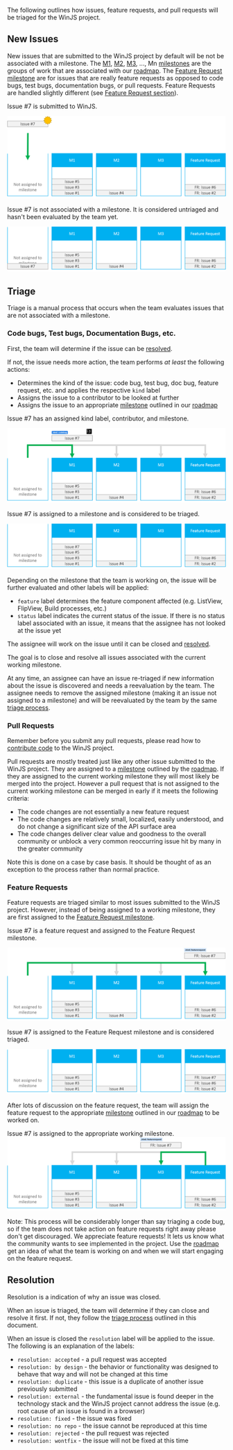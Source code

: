 The following outlines how issues, feature requests, and pull requests will be triaged for the WinJS project.

## New Issues
New issues that are submitted to the WinJS project by default will be not be associated with a milestone. The [M1](../issues?milestone=1&state=open), [M2](../issues?milestone=2&state=open), [M3](../issues?milestone=3&state=open), ..., Mn [milestones](../issues/milestones) are the groups of work that are associated with our [roadmap](Roadmap). The [Feature Request milestone](../issues?milestone=4&state=open) are for issues that are really feature requests as opposed to code bugs, test bugs, documentation bugs, or pull requests. Feature Requests are handled slightly different (see [Feature Request section](#feature-requests)).

Issue #7 is submitted to WinJS.

![New issues are not associated with a milestone](images/triage/triage1.png)

Issue #7 is not associated with a milestone. It is considered untriaged and hasn't been evaluated by the team yet.

![Untriaged issues are not associated with a milestone](images/triage/triage2.png)

## Triage

Triage is a manual process that occurs when the team evaluates issues that are not associated with a milestone.


### Code bugs, Test bugs, Documentation Bugs, etc.

First, the team will determine if the issue can be [resolved](#resolution).

If not, the issue needs more action, the team performs _at least_ the following actions:
* Determines the kind of the issue: code bug, test bug, doc bug, feature request, etc. and applies the respective `kind` label
* Assigns the issue to a contributor to be looked at further
* Assigns the issue to an appropriate [milestone](../issues/milestones) outlined in our [roadmap](Roadmap)

Issue #7 has an assigned kind label, contributor, and milestone.

![Minimum triage process: Add kind label, assign to contributor, assign to milestone](images/triage/triage3.png)

Issue #7 is assigned to a milestone and is considered to be triaged.

![Issue assigned to a milestone](images/triage/triage4.png)

Depending on the milestone that the team is working on, the issue will be further evaluated and other labels will be applied:
* `feature` label determines the feature component affected (e.g. ListView, FlipView, Build processes, etc.)
* `status` label indicates the current status of the issue. If there is no status label associated with an issue, it means that the assignee has not looked at the issue yet

The assignee will work on the issue until it can be closed and [resolved](#resolution). 

The goal is to close and resolve all issues associated with the current working milestone.

At any time,  an assignee can have an issue re-triaged if new information about the issue is discovered and needs a reevaluation by the team. The assignee needs to remove the assigned milestone (making it an issue not assigned to a milestone) and will be reevaluated by the team by the same [triage process](#triage).
 
### Pull Requests
Remember before you submit any pull requests, please read how to [contribute code](../blob/master/CONTRIBUTING.md) to the WinJS project.

Pull requests are mostly treated just like any other issue submitted to the WinJS project. They are assigned to a [milestone](../issues/milestones) outlined by the [roadmap](Roadmap). If they are assigned to the current working milestone they will most likely be merged into the project. However a pull request that is not assigned to the current working milestone can be merged in early if it meets the following criteria:
* The code changes are not essentially a new feature request
* The code changes are relatively small, localized, easily understood, and do not change a significant size of the API surface area
* The code changes deliver clear value and goodness to the overall community or unblock a very common reoccurring issue hit by many in the greater community

Note this is done on a case by case basis. It should be thought of as an exception to the process rather than normal practice.

### Feature Requests
Feature requests are triaged similar to most issues submitted to the WinJS project. However, instead of being assigned to a working milestone, they are first assigned to the [Feature Request milestone](../issues?milestone=4&state=open).

Issue #7 is a feature request and assigned to the Feature Request milestone.

![Feature requests are assigned to the Feature Request milestone](images/triage/triage5.png)

Issue #7 is assigned to the Feature Request milestone and is considered triaged.

![Feature requests assigned to the Feature Request milestone are triaged](images/triage/triage6.png)

After lots of discussion on the feature request, the team will assign the feature request to the appropriate [milestone](../issues/milestones) outlined in our [roadmap](Roadmap) to be worked on.

Issue #7 is assigned to the appropriate working milestone.
![Feature requests will be assigned to the appropriate milestone](images/triage/triage7.png)

Note: This process will be considerably longer than say triaging a code bug, so if the team does not take action on feature requests right away please don't get discouraged. We appreciate feature requests! It lets us know what the community wants to see implemented in the project. Use the [roadmap](Roadmap) get an idea of what the team is working on and when we will start engaging on the feature request.

## Resolution
Resolution is a indication of why an issue was closed.

When an issue is triaged, the team will determine if they can close and resolve it first. If not, they follow the [triage process](#triage) outlined in this document.

When an issue is closed the `resolution` label will be applied to the issue. The following is an explanation of the labels:
* `resolution: accepted` - a pull request was accepted
* `resolution: by design` - the behavior or functionality was designed to behave that way and will not be changed at this time
* `resolution: duplicate` - this issue is a duplicate of another issue previously submitted
* `resolution: external` - the fundamental issue is found deeper in the technology stack and the WinJS project cannot address the issue (e.g. root cause of an issue is found in a browser)
* `resolution: fixed` - the issue was fixed
* `resolution: no repo` - the issue cannot be reproduced at this time
* `resolution: rejected` - the pull request was rejected
* `resolution: wontfix` - the issue will not be fixed at this time